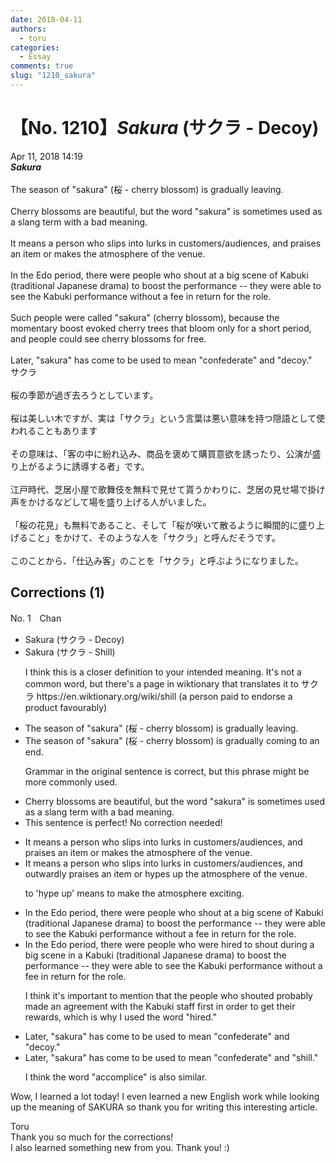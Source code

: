```yaml
---
date: 2018-04-11
authors:
  - toru
categories:
  - Essay
comments: true
slug: "1210_sakura"
---
```


# 【No. 1210】<strong><em>Sakura</em></strong> (サクラ - Decoy)
<div class="date">Apr 11, 2018 14:19</div>
<div id="post"><div id="body_show_ori">
<strong><em>Sakura</em></strong><br/><br/>The season of "sakura" (桜 - cherry blossom) is gradually leaving.<br/><br/>Cherry blossoms are beautiful, but the word "sakura" is sometimes used as a slang term with a bad meaning.<br/><br/>It means a person who slips into lurks in customers/audiences, and praises an item or makes the atmosphere of the venue.<br/><br/>In the Edo period, there were people who shout at a big scene of Kabuki (traditional Japanese drama) to boost the performance -- they were able to see the Kabuki performance without a fee in return for the role.<br/><br/>Such people were called "sakura" (cherry blossom), because the momentary boost evoked cherry trees that bloom only for a short period, and people could see cherry blossoms for free.<br/><br/>Later, "sakura" has come to be used to mean "confederate" and "decoy."
</div></div>

<!-- more -->

<div id="post_ja"><div id="body_show_mo">
サクラ<br/><br/>桜の季節が過ぎ去ろうとしています。<br/><br/>桜は美しい木ですが、実は「サクラ」という言葉は悪い意味を持つ隠語として使われることもあります<br/><br/>その意味は、「客の中に紛れ込み、商品を褒めて購買意欲を誘ったり、公演が盛り上がるように誘導する者」です。<br/><br/>江戸時代、芝居小屋で歌舞伎を無料で見せて貰うかわりに、芝居の見せ場で掛け声をかけるなどして場を盛り上げる人がいました。<br/><br/>「桜の花見」も無料であること、そして「桜が咲いて散るように瞬間的に盛り上げること」をかけて、そのような人を「サクラ」と呼んだそうです。<br/><br/>このことから、「仕込み客」のことを「サクラ」と呼ぶようになりました。
</div></div>

## Corrections (1)
<div id="block"><div class="first_name"> No. 1　<span class="just_name">Chan</span></div><div id="block2">
<ul class="correction_field">
<li class="incorrect">Sakura (サクラ - Decoy)</li>
<li class="corrected correct">
Sakura (サクラ - <span class="f_blue">Shill</span>)
<p class="correction_comment">I think this is a closer definition to your intended meaning. It's not a common word, but there's a page in wiktionary that translates it to サクラ https://en.wiktionary.org/wiki/shill (a person paid to endorse a product favourably)</p>
</li>
</ul>
<ul class="correction_field">
<li class="incorrect">The season of "sakura" (桜 - cherry blossom) is gradually leaving.</li>
<li class="corrected correct">
The season of "sakura" (桜 - cherry blossom) is gradually <span class="f_blue">coming to an end.</span>
<p class="correction_comment">Grammar in the original sentence is correct, but this phrase might be more commonly used.</p>
</li>
</ul>
<ul class="correction_field">
<li class="incorrect">Cherry blossoms are beautiful, but the word "sakura" is sometimes used as a slang term with a bad meaning.</li>
<li class="corrected perfect">This sentence is perfect! No correction needed!</li>
</ul>
<ul class="correction_field">
<li class="incorrect">It means a person who slips into lurks in customers/audiences, and praises an item or makes the atmosphere of the venue.</li>
<li class="corrected correct">
It means a person who <span class="f_blue"><span class="sline">slips into</span></span> lurks in <span class="f_blue"><span class="sline">customers/</span></span>audiences, and <span class="f_red">outwardly</span> praises an item or <span class="f_red">hypes up</span> the atmosphere of the venue.
<p class="correction_comment">to 'hype up' means to make the atmosphere exciting.</p>
</li>
</ul>
<ul class="correction_field">
<li class="incorrect">In the Edo period, there were people who shout at a big scene of Kabuki (traditional Japanese drama) to boost the performance -- they were able to see the Kabuki performance without a fee in return for the role.</li>
<li class="corrected correct">
In the Edo period, there were people who <span class="f_red">were hired to </span>shout <span class="f_red">during</span> a big scene <span class="f_blue">in a</span> Kabuki (traditional Japanese drama) to boost the performance -- they were able to see the Kabuki performance without a fee in return for the role.
<p class="correction_comment">I think it's important to mention that the people who shouted probably made an agreement with the Kabuki staff first in order to get their rewards, which is why I used the word "hired."</p>
</li>
</ul>
<ul class="correction_field">
<li class="incorrect">Later, "sakura" has come to be used to mean "confederate" and "decoy."</li>
<li class="corrected correct">
Later, "sakura" has come to be used to mean "confederate" and "<span class="f_blue">shill</span>."
<p class="correction_comment">I think the word "accomplice" is also similar.</p>
</li>
</ul>
<p class="comment_small">
 Wow, I learned a lot today! I even learned a new English work while looking up the meaning of SAKURA so thank you for writing this interesting article.
</p>

</div><div class="name"><span class="just_name">Toru</span><br>
Thank you so much for the corrections!<br/>I also learned something new from you. Thank you! :)
</div>
</div>
